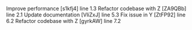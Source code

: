 Improve performance [s1kfj4] line 1.3
Refactor codebase with Z [ZA9QBb] line 2.1
Update documentation [VliZxJ] line 5.3
Fix issue in Y [ZtFP92] line 6.2
Refactor codebase with Z [gyrkAW] line 7.2
